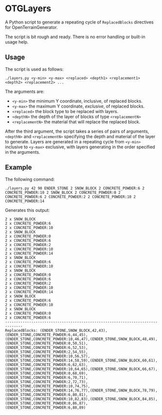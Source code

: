 # OTGLayers
A Python script to generate a repeating cycle of `ReplacedBlocks` directives for OpenTerrainGenerator.

The script is bit rough and ready. There is no error handling or built-in usage help.


## Usage
The script is used as follows:

    ./layers.py <y-min> <y-max> <replaced> <depth1> <replacement1> <depth2> <replacement2> ...

The arguments are:

 * `<y-min>` the minimum Y coordinate, inclusive, of replaced blocks.
 * `<y-max>` the maximum Y coordinate, *exclusive*, of replaced blocks.
 * `<replaced>` the block type to be replaced with layers.
 * `<depthN>` the depth of the layer of blocks of type `<replacementN>`
 * `<replacementN>` the material that will replace the replaced block.
 
After the third argument, the script takes a series of pairs of arguments,
`<depthN>` and `<replacementN>` specifying the depth and material of the layer
to generate. Layers are generated in a repeating cycle from `<y-min>` inclusive
to `<y-max>` exclusive, with layers generating in the order specified in the
arguments.


## Example
The following command:

    ./layers.py 42 90 ENDER_STONE 2 SNOW_BLOCK 2 CONCRETE_POWDER:6 2 CONCRETE_POWDER:10 2 SNOW_BLOCK 2 CONCRETE_POWDER:0 2 CONCRETE_POWDER:6 2 CONCRETE_POWDER:2 2 CONCRETE_POWDER:10 2 CONCRETE_POWDER:14
    
Generates this output:
```
2 x SNOW_BLOCK
2 x CONCRETE_POWDER:6
2 x CONCRETE_POWDER:10
2 x SNOW_BLOCK
2 x CONCRETE_POWDER:0
2 x CONCRETE_POWDER:6
2 x CONCRETE_POWDER:2
2 x CONCRETE_POWDER:10
2 x CONCRETE_POWDER:14
2 x SNOW_BLOCK
2 x CONCRETE_POWDER:6
2 x CONCRETE_POWDER:10
2 x SNOW_BLOCK
2 x CONCRETE_POWDER:0
2 x CONCRETE_POWDER:6
2 x CONCRETE_POWDER:2
2 x CONCRETE_POWDER:10
2 x CONCRETE_POWDER:14
2 x SNOW_BLOCK
2 x CONCRETE_POWDER:6
2 x CONCRETE_POWDER:10
2 x SNOW_BLOCK
2 x CONCRETE_POWDER:0
2 x CONCRETE_POWDER:6
------------------------------------------------------------------------------
ReplacedBlocks: (ENDER_STONE,SNOW_BLOCK,42,43),(ENDER_STONE,CONCRETE_POWDER:6,44,45),(ENDER_STONE,CONCRETE_POWDER:10,46,47),(ENDER_STONE,SNOW_BLOCK,48,49),(ENDER_STONE,CONCRETE_POWDER:0,50,51),(ENDER_STONE,CONCRETE_POWDER:6,52,53),(ENDER_STONE,CONCRETE_POWDER:2,54,55),(ENDER_STONE,CONCRETE_POWDER:10,56,57),(ENDER_STONE,CONCRETE_POWDER:14,58,59),(ENDER_STONE,SNOW_BLOCK,60,61),(ENDER_STONE,CONCRETE_POWDER:6,62,63),(ENDER_STONE,CONCRETE_POWDER:10,64,65),(ENDER_STONE,SNOW_BLOCK,66,67),(ENDER_STONE,CONCRETE_POWDER:0,68,69),(ENDER_STONE,CONCRETE_POWDER:6,70,71),(ENDER_STONE,CONCRETE_POWDER:2,72,73),(ENDER_STONE,CONCRETE_POWDER:10,74,75),(ENDER_STONE,CONCRETE_POWDER:14,76,77),(ENDER_STONE,SNOW_BLOCK,78,79),(ENDER_STONE,CONCRETE_POWDER:6,80,81),(ENDER_STONE,CONCRETE_POWDER:10,82,83),(ENDER_STONE,SNOW_BLOCK,84,85),(ENDER_STONE,CONCRETE_POWDER:0,86,87),(ENDER_STONE,CONCRETE_POWDER:6,88,89)
```

